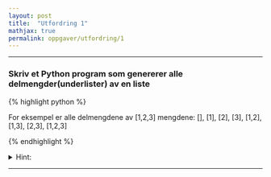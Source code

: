 ```yaml
---
layout: post
title:  "Utfordring 1"
mathjax: true
permalink: oppgaver/utfordring/1
---
```

___
### Skriv et Python program som genererer alle delmengder(underlister) av en liste

{% highlight python %}

For eksempel er alle delmengdene av [1,2,3] mengdene:
[],
[1],
[2],
[3],
[1,2],
[1,3],
[2,3],
[1,2,3]

{% endhighlight %}

<details>
<summary>Hint:</summary>
<p>

Merk at alle elementene i lista inngår i nøyaktig halvparten av delmengdene.

</p>

</details>


___